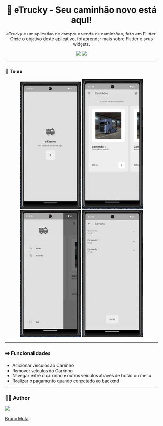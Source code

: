 <h1 align="center">🚚 eTrucky - Seu caminhão novo está aqui!</h1>
<p align="center">eTrucky é um aplicativo de compra e venda de caminhões, feito em Flutter. Onde o objetivo deste aplicativo, foi aprender mais sobre Flutter e seus widgets.</p>
<p align="center"><img src="https://img.shields.io/badge/Dart-0175C2?style=for-the-badge&logo=dart&logoColor=white"> <img src="https://img.shields.io/badge/Flutter-02569B?style=for-the-badge&logo=flutter&logoColor=white"></p>


---


### 📱 Telas

<p align="center"><img src="https://github.com/bmotadev/etrucky-shop/blob/main/assets/tela_inicial.jpg" width="200"> <img src="https://github.com/bmotadev/etrucky-shop/blob/main/assets/tela_veiculos.jpg" width="200"> <img src="https://github.com/bmotadev/etrucky-shop/blob/main/assets/tela_menu.jpg" width="200"> <img src="https://github.com/bmotadev/etrucky-shop/blob/main/assets/tela_carrinho.jpg" width="200"></p>

---

### ➡️ Funcionalidades

- Adicionar veículos ao Carrinho
- Remover veículos do Carrinho
- Navegar entre o carrinho e outros veículos através de botão ou menu
- Realizar o pagamento quando conectado ao backend

---

### 👨‍💻 Author

<a href="https://www.linkedin.com/in/bmotadev/"><img src="https://avatars.githubusercontent.com/u/123843027?v=4" width="96"><p>Bruno Mota</p></a>
